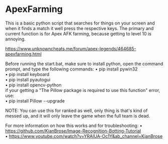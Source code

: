 # ApexFarming
This is a basic python script that searches for things on your screen and when it finds a match it well press the respective keys. The primary and current function is for Apex AFK farming, because getting to level 10 is annoying.

https://www.unknowncheats.me/forum/apex-legends/464685-apexfarming.html


Before running the start.bat, make sure to install python, open the command prompt, and type the following commands:
 • pip install pywin32                                                                                                                                                 
 • pip install keyboard                                                                                                                                                 
 • pip install pyautogui                                                                                                                                               
 • pip install opencv-python                                                                                                                                           
if your getting a "The Pillow package is required to use this function" error, use:                                                                                       
 • pip install Pillow --upgrade


NOTE: You can use this for ranked as well, only thing is that's kind of messed up, and it will only leave the game when the full team is dead.






For more information on how this works and for troubleshooting: 
 • https://github.com/KianBrose/Image-Recognition-Botting-Tutorial                                                                                                       
 • https://www.youtube.com/watch?v=YRAIUA-Oc1Y&ab_channel=KianBrose

